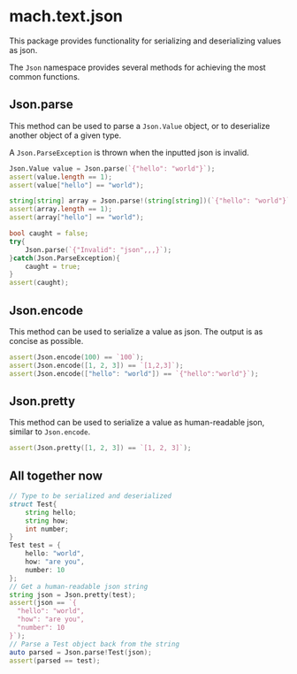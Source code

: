 # mach.text.json

This package provides functionality for serializing and deserializing values as json.

The `Json` namespace provides several methods for achieving the most common functions.

## Json.parse

This method can be used to parse a `Json.Value` object, or to deserialize another object of a given type.

A `Json.ParseException` is thrown when the inputted json is invalid.

``` D
Json.Value value = Json.parse(`{"hello": "world"}`);
assert(value.length == 1);
assert(value["hello"] == "world");
```

``` D
string[string] array = Json.parse!(string[string])(`{"hello": "world"}`);
assert(array.length == 1);
assert(array["hello"] == "world");
```

``` D
bool caught = false;
try{
    Json.parse(`{"Invalid": "json",,,}`);
}catch(Json.ParseException){
    caught = true;
}
assert(caught);
```

## Json.encode

This method can be used to serialize a value as json. The output is as concise as possible.

``` D
assert(Json.encode(100) == `100`);
assert(Json.encode([1, 2, 3]) == `[1,2,3]`);
assert(Json.encode(["hello": "world"]) == `{"hello":"world"}`);
```

## Json.pretty

This method can be used to serialize a value as human-readable json, similar to `Json.encode`.

``` D
assert(Json.pretty([1, 2, 3]) == `[1, 2, 3]`);
```

## All together now

``` D
// Type to be serialized and deserialized
struct Test{
    string hello;
    string how;
    int number;
}
Test test = {
    hello: "world",
    how: "are you",
    number: 10
};
// Get a human-readable json string
string json = Json.pretty(test);
assert(json == `{
  "hello": "world",
  "how": "are you",
  "number": 10
}`);
// Parse a Test object back from the string
auto parsed = Json.parse!Test(json);
assert(parsed == test);
```
